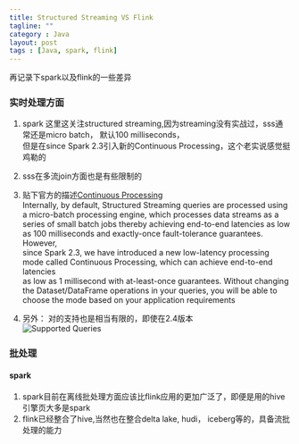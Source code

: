```yaml
---
title: Structured Streaming VS Flink
tagline: ""
category : Java
layout: post
tags : [Java, spark, flink]
---
```


再记录下spark以及flink的一些差异

### 实时处理方面

1. spark 这里这关注structured streaming,因为streaming没有实战过，sss通常还是micro batch， 默认100 milliseconds，    
但是在since Spark 2.3引入新的Continuous Processing，这个老实说感觉挺鸡勒的

2. sss在多流join方面也是有些限制的

3. 贴下官方的描述[Continuous Processing ](https://spark.apache.org/docs/latest/structured-streaming-programming-guide.html#continuous-processing)   
Internally, by default, Structured Streaming queries are processed using a micro-batch processing engine, which processes data streams as a  
series of small batch jobs thereby achieving end-to-end latencies as low as 100 milliseconds and exactly-once fault-tolerance guarantees. However,   
since Spark 2.3, we have introduced a new low-latency processing mode called Continuous Processing, which can achieve end-to-end latencies   
as low as 1 millisecond with at-least-once guarantees. Without changing the Dataset/DataFrame operations in your queries, you will be able to   
choose the mode based on your application requirements   
4. 另外： 对的支持也是相当有限的，即使在2.4版本   
![Supported Queries](https://raw.githubusercontent.com/2pc/2pc.github.io/master/images/2.4.png)   


### 批处理

#### spark 

1. spark目前在离线批处理方面应该比flink应用的更加广泛了，即便是用的hive引擎页大多是spark   
2. flink已经整合了hive,当然也在整合delta lake, hudi， iceberg等的，具备流批处理的能力
